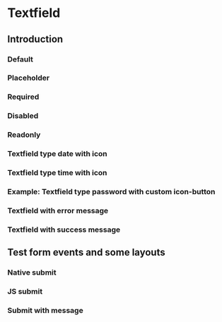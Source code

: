 # Textfield

## Introduction

### Default
<Playground>
  <template>
    <p-textfield label="Some label">
      <input type="text" name="some-name"/>
    </p-textfield>
  </template>
</Playground>


### Placeholder
<Playground>
  <template>
    <p-textfield label="Some label">
      <input type="text" name="some-name" placeholder="Some placeholder text"/>
    </p-textfield>
  </template>
</Playground>


### Required
<Playground>
  <template>
    <p-textfield label="Some label*">
      <input type="text" name="some-name" required="true"/>
    </p-textfield>
  </template>
</Playground>


### Disabled
<Playground>
  <template>
    <p-textfield label="Some label">
      <input type="text" name="some-name" disabled="disabled" />
    </p-textfield>
  </template>
</Playground>


### Readonly
<Playground>
  <template>
    <p-textfield label="Some label">
      <input type="text" name="some-name" value="Some value" readonly="readonly" />
    </p-textfield>
  </template>
</Playground>


### Textfield type date with icon
<Playground>
  <template>
    <p-textfield label="Some label" icon="calender">
      <input type="date" name="some-name"/>
    </p-textfield>
  </template>
</Playground>

### Textfield type time with icon
<Playground>
  <template>
  <form novalidate>
    <p-textfield label="Some label" icon="clock">
      <input type="time" name="some-name"/>
    </p-textfield>
   </form>
  </template>
</Playground>


### Example: Textfield type password with custom icon-button
<Playground>
  <template>
    <p-textfield label="Some label">
      <input type="password" name="some-name"/>
      <p-button-pure hide-label="true" icon="view" size="small">Show or hide password</p-button-pure>
    </p-textfield>
  </template>
</Playground>


### Textfield with error message
<Playground>
  <template>
    <p-textfield label="Some label" state="error" message="Your phone number is not valid.">
      <input type="number" name="some-name" aria-invalid="true" value="01722345678" />
    </p-textfield>
  </template>
</Playground>


### Textfield with success message
<Playground>
  <template>
    <p-textfield label="Some label" state="success" message="Your phone number is valid.">
      <input type="number" name="some-name" value="01722345678" />
    </p-textfield>
  </template>
</Playground>


## Test form events and some layouts

### Native submit
<Playground>
  <template>
    <form novalidate onsubmit="alert('Form submitted')">
    <p-flex align-items="flex-end">
        <p-textfield label="Some label">
          <input type="text" name="some-name"/>
        </p-textfield>
        <p-button type="submit">Form submit</p-button>
      </p-flex>
     </form>
  </template>
</Playground>

### JS submit
<Playground>
  <template>
    <form id="form2" novalidate onsubmit="alert('Form submitted')">
     <p-flex>
       <p-textfield label="Some label">
        <input type="text" name="some-name"/>
       </p-textfield>
       <p-button type="submit" onClick="formSubmit();" style="margin-top: 24px">Form submit</p-button>
      </p-flex>
     </form>
  </template>
</Playground>

### Submit with message
<Playground>
  <template>
    <form id="form3" novalidate onsubmit="alert('Form submitted')">
      <p-flex align-items="flex-end">
        <p-textfield label="Some very long label which will hopefully break" state="error" message="Fill in the required field" style="width:200px;">
          <input type="text" name="some-name"/>
        </p-textfield>
        <p-button type="submit">Form submit</p-button>
      </p-flex>
     </form>
  </template>
</Playground>

<script>
  formSubmit = function() {
    document.getElementById('form2').submit();
  };
</script>